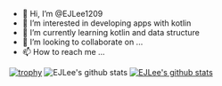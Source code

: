 - 👋 Hi, I’m @EJLee1209
- 👀 I’m interested in developing apps with kotlin
- 🌱 I’m currently learning kotlin and data structure
- 💞️ I’m looking to collaborate on ...
- 📫 How to reach me ...

[![trophy](https://github-profile-trophy.vercel.app/?username=본인ID&row=1)](https://github.com/ryo-ma/github-profile-trophy)
![EJLee's github stats](https://github-readme-stats.vercel.app/api?username=본인ID&show_icons=true)
[![EJLee's github stats](https://github-readme-stats.vercel.app/api/top-langs/?username=본인ID&show_icons=true&hide_border=true&title_color=004386&icon_color=004386&layout=compact)](https://github.com/본인ID)
